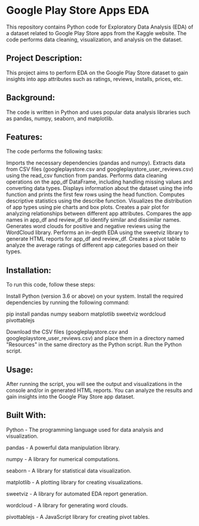 # Google Play Store Apps EDA
This repository contains Python code for Exploratory Data Analysis (EDA) of a dataset related to Google Play Store apps from the Kaggle website.
The code performs data cleaning, visualization, and analysis on the dataset.
## Project Description:
This project aims to perform EDA on the Google Play Store dataset to gain insights into app attributes such as ratings, reviews, installs, prices, etc.
## Background:
The code is written in Python and uses popular data analysis libraries such as pandas, numpy, seaborn, and matplotlib.

## Features:
The code performs the following tasks:

Imports the necessary dependencies (pandas and numpy).
Extracts data from CSV files (googleplaystore.csv and googleplaystore_user_reviews.csv) using the read_csv function from pandas.
Performs data cleaning operations on the app_df DataFrame, including handling missing values and converting data types.
Displays information about the dataset using the info function and prints the first few rows using the head function.
Computes descriptive statistics using the describe function.
Visualizes the distribution of app types using pie charts and box plots.
Creates a pair plot for analyzing relationships between different app attributes.
Compares the app names in app_df and review_df to identify similar and dissimilar names.
Generates word clouds for positive and negative reviews using the WordCloud library.
Performs an in-depth EDA using the sweetviz library to generate HTML reports for app_df and review_df.
Creates a pivot table to analyze the average ratings of different app categories based on their types.

## Installation:
To run this code, follow these steps:

Install Python (version 3.6 or above) on your system.
Install the required dependencies by running the following command:

pip install pandas numpy seaborn matplotlib sweetviz wordcloud pivottablejs


Download the CSV files (googleplaystore.csv and googleplaystore_user_reviews.csv) and place them in a directory named "Resources" in the same directory as the Python script.
Run the Python script.
## Usage:
After running the script, you will see the output and visualizations in the console and/or in generated HTML reports. You can analyze the results and gain insights into the Google Play Store app dataset.

## Built With:

Python - The programming language used for data analysis and visualization.

pandas - A powerful data manipulation library.

numpy - A library for numerical computations.

seaborn - A library for statistical data visualization.

matplotlib - A plotting library for creating visualizations.

sweetviz - A library for automated EDA report generation.

wordcloud - A library for generating word clouds.

pivottablejs - A JavaScript library for creating pivot tables.

